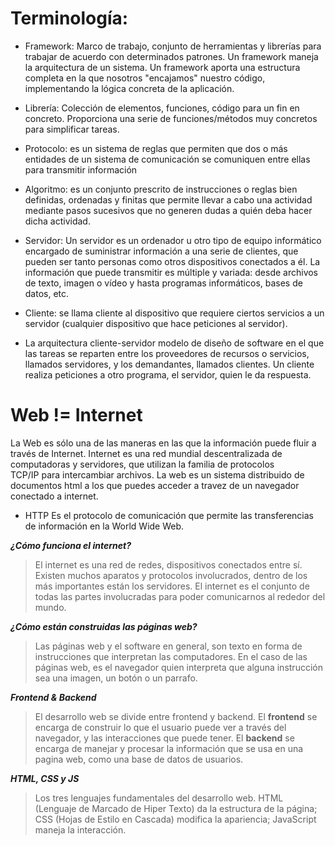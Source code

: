 # Terminología:
* Framework: Marco de trabajo, conjunto de herramientas y librerías para trabajar de acuerdo con determinados patrones. Un framework maneja la arquitectura de un sistema. Un framework aporta una estructura completa en la que nosotros "encajamos" nuestro código, implementando la lógica concreta de la aplicación. 
* Librería: Colección de elementos, funciones, código para un fin en concreto. Proporciona una serie de funciones/métodos muy concretos para simplificar tareas. 
* Protocolo: es un sistema de reglas que permiten que dos o más entidades de un sistema de comunicación se comuniquen entre ellas para transmitir información 
* Algoritmo: es un conjunto prescrito de instrucciones o reglas bien definidas, ordenadas y finitas que permite llevar a cabo una actividad mediante pasos sucesivos que no generen dudas a quién deba hacer dicha actividad. 
* Servidor: Un servidor es un ordenador u otro tipo de equipo informático encargado de suministrar información a una serie de clientes, que pueden ser tanto personas como otros dispositivos conectados a él. La información que puede transmitir es múltiple y variada: desde archivos de texto, imagen o vídeo y hasta programas informáticos, bases de datos, etc. 
* Cliente: se llama cliente al dispositivo que requiere ciertos servicios a un servidor (cualquier dispositivo que hace peticiones al servidor). 

* La arquitectura cliente-servidor modelo de diseño de software en el que las tareas se reparten entre los proveedores de recursos o servicios, llamados servidores, y los demandantes, llamados clientes. Un cliente realiza peticiones a otro programa, el servidor, quien le da respuesta.

# Web != Internet
La Web es sólo una de las maneras en las que la información puede fluir a través de Internet.
Internet es una red mundial descentralizada de computadoras y servidores, que utilizan la familia de protocolos TCP/IP para intercambiar archivos.
La web es un sistema distribuido de documentos html a los que puedes acceder a travez de un navegador conectado a internet.

* HTTP
Es el protocolo de comunicación que permite las transferencias de información en la World Wide Web. 

***¿Cómo funciona el internet?***
>El internet es una red de redes, dispositivos conectados entre sí. Existen muchos aparatos y protocolos involucrados, dentro de los más importantes están los servidores. El internet es el conjunto de todas las partes involucradas para poder comunicarnos al rededor del mundo.

***¿Cómo están construidas las páginas web?***
>Las páginas web y el software en general, son texto en forma de instrucciones que interpretan las computadores. En el caso de las páginas web, es el navegador quien interpreta que alguna instrucción sea una imagen, un botón o un parrafo.

***Frontend & Backend***

>El desarrollo web se divide entre frontend y backend. El **frontend** se encarga de construir lo que el usuario puede ver a través del navegador, y las interacciones que puede tener. El **backend** se encarga de manejar y procesar la información que se usa en una pagina web, como una base de datos de usuarios.

***HTML, CSS y JS***

>Los tres lenguajes fundamentales del desarrollo web. HTML (Lenguaje de Marcado de Hiper Texto) da la estructura de la página; CSS (Hojas de Estilo en Cascada) modifica la apariencia; JavaScript maneja la interacción.
